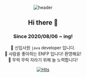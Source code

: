 <div align="center">

![header](https://capsule-render.vercel.app/api?type=waving&color=timeGradient&height=300&section=header&text=Haley%20World!&fontSize=90)
## Hi there 👋
### Since 2020/08/06 ~ ing!
🐣 신입사원 `java` developer 입니다. </br>
🥰 사람을 좋아하는 ENFP 입니다! 환영해요! </br>
🌱 무럭 무럭 자라기 위해 늘 노력합니다!</br>

[![Hits](https://hits.seeyoufarm.com/api/count/incr/badge.svg?url=https%3A%2F%2Fgithub.com%2Fhaleyalwayshappy&count_bg=%23FF009D&title_bg=%23000000&icon=github.svg&icon_color=%23FFFFFF&title=Today&edge_flat=false)](https://hits.seeyoufarm.com)

    
</div>
</br>
</br>

<!-- 
# 연습

# 제목(Header)

## h2 제목2
### h3 제목3
#### h4 제목4
##### h5 제목5
###### h6 제목6

# 문장(Paragraph)

동해물과 백두산이 마르고 닳도록
하느님이 보우하사 우리나라 만세

# 줄바꿈(Line Breaks)
동해물과 백두산이 마르고 닳도록 <br />
하느님이 보우하사 우리나라 만세<br />
무궁화 삼천리 화려 강산(띄어쓰기 두번)
대한사람 대한으로 우리나라 만세

# 강조
_이탤릭_
**두껍게**
**_이탤릭 + 두껍게_**
~~취소선~~
<u>밑줄</u>  

# 목록
1. 순서가 필요한 목록
1. 순서가 필요한 목록
1. 순서가 필요한 목록 (들여쓰기2번 = 띄어쓰기 네칸)
    1. 순서가 필요한 목록
    1. 순서가 필요한 목록
    1. 순서가 필요한 목록
1. 순서가 필요한 목록
</br>
- 순서가 필요하지 않은 목록
    - 순서가 필요하지 않은 목록
    - 순서가 필요하지 않은 목록
- 순서가 필요하지 않은 목록
- 순서가 필요하지 않은 목록
- 순서가 필요하지 않은 목록

#링크(Links)

<a href="https://google.com">Google</a> </br>
[GOOGLE](https://google.com)

<a href="https://www.naver.com" title="네이버로 이동">NAVER</a>  
[NAver](https://www.naver.com "네이버로 이동")

<a href="https://www.naver.com" target="_blank"> 새페이지 NAVER</a>  

# 이미지

![강아지](https://haleyalwayshappy.github.io/haley_pages/images/IMG_1590.JPG)

[![강아지](https://haleyalwayshappy.github.io/haley_pages/images/IMG_1590.JPG)]("https://www.github.com/haleyalwayshappy")

# 인용문
>남의 말이나 글에서 직접 또는 간접으로 따온 문장.  
>(네이버 국어사전)
>>중첩된 인용문
>>> 중중첩된 인용문1
>>>> 중중첩된 인용문2
>>>> 중중첩된 인용문3

# 인라인(inline) 코드 강조 
Css에서 `background` 혹은 `background-image` 속성으로 요소에 배경 이미지를 삽입할 수 있습니다.

----
# 블록(block)코드 강조
``` html // css , js ,plane text
<a href="https://www.google.co.kr/"> 구글 </a>
```
----
# 표 (Table)

position 속성  

 값 | 의미 | 기본값 | 추가 가능
 --|--:|:--:|:--:
 static | 기준 없음 | O | 1
 relative | 요소자신 | X | 2
 absolute | 위치 상 부모 요소 | X | 3
 fixed | 뷰포트 | X | 4

----
# 원시 HTML (Raw HTML)
마크다운 문법 안에서 실제 html을 사용하는것이 원시 html이다!

동해물과 <u>백두산</u>이 마르고 닳도록<br/>
<span style="text-decoration:underline">하느님</span>이 보우하사 우리 나라 만세 -->
